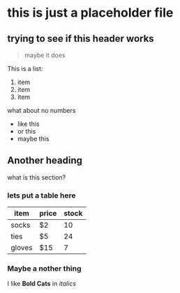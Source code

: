 # this is just a placeholder file

## trying to see if this header works

> maybe it does

This is a list:
  1. item
  2. item
  3. item

what about no numbers
  * like this
  * or this
  * maybe this

## Another heading

what is this section?

### lets put a table here

| item | price | stock |
|------|-------|-------|
| socks| $2    | 10    |
| ties | $5    | 24    |
|gloves| $15   | 7     |


### Maybe a nother thing

I like **Bold Cats** in _italics_
